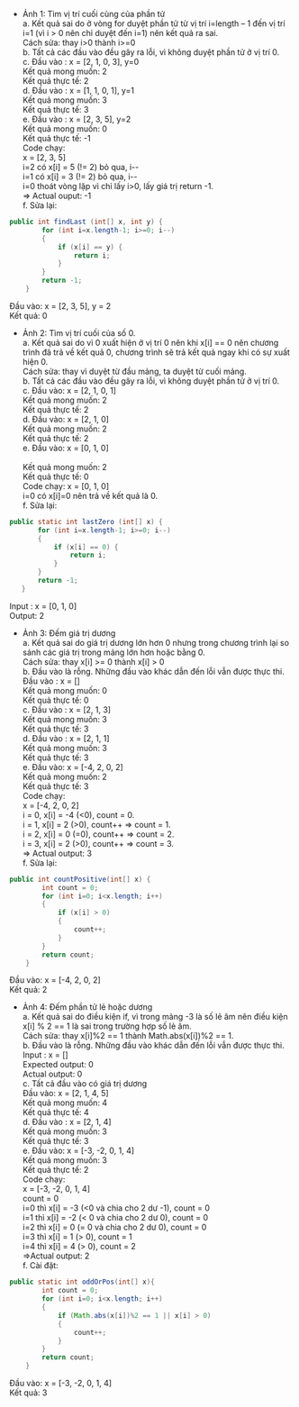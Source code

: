 - Ảnh 1: Tìm vị trí cuối cùng của phần tử <br>
  a. Kết quả sai do ở vòng for duyệt phần tử từ vị trí i=length – 1 đến vị trí i=1 (vì i > 0 nên chỉ duyệt đến i=1) nên kết quả ra sai.<br>
Cách sửa: thay i>0 thành i>=0 <br>
b. Tất cả các đầu vào đều gây ra lỗi, vì không duyệt phần tử ở vị trí 0. <br>
c. Đầu vào : x = [2, 1, 0, 3],  y=0<br>
    Kết quả mong muốn: 2<br>
    Kết quả thực tế: 2<br>
d. Đầu vào : x = [1, 1, 0, 1], y=1<br>
    Kết quả mong muốn: 3<br>
    Kết quả thực tế: 3<br>
e. Đầu vào : x = [2, 3, 5], y=2<br>
   Kết quả mong muốn: 0<br>
   Kết quả thực tế: -1<br>
  Code chạy:<br>
  x = [2, 3, 5]<br>
  i=2  có x[i] = 5 (!= 2) bỏ qua, i--<br>
  i=1 có x[i] = 3 (!= 2) bỏ qua, i--<br>
  i=0 thoát vòng lặp vì chỉ lấy i>0, lấy giá trị return -1.<br>
 => Actual ouput: -1<br>
f. Sửa lại:<br>
```java
public int findLast (int[] x, int y) {
        for (int i=x.length-1; i>=0; i--) 
        {
            if (x[i] == y) {
                return i;
            }
        }
        return -1;
    }
```
Đầu vào: x = [2, 3, 5], y = 2<br>
Kết quả: 0<br>
* Ảnh 2: Tìm vị trí cuối của số 0.<br>
a. Kết quả sai do vì 0 xuất hiện ở vị trí 0 nên khi x[i] == 0 nên chương trình đã trả về kết quả 0, chương trình sẽ trả kết quả ngay khi có sự xuất hiện 0.<br>
Cách sửa: thay vì duyệt từ đầu mảng, ta duyệt từ cuối mảng.<br>
b. Tất cả các đầu vào đều gây ra lỗi, vì không duyệt phần tử ở vị trí 0. <br>
c. Đầu vào: x = [2, 1, 0, 1]<br>
   Kết quả mong muốn: 2<br>
   Kết quả thực tế: 2<br>
d. Đầu vào: x = [2, 1, 0]    <br>
    Kết quả mong muốn: 2    <br>
    Kết quả thực tế: 2<br>
e. Đầu vào: x = [0, 1, 0]  <br>  
Kết quả mong muốn: 2   <br>
Kết quả thực tế: 0<br>
Code chạy: x = [0, 1, 0]   <br> 
                       i=0 có x[i]=0 nên trả về kết quả là 0.<br>
f. Sửa lại:<br>
 ```java
 public static int lastZero (int[] x) {
        for (int i=x.length-1; i>=0; i--) 
        {
            if (x[i] == 0) {
                return i;
            }
        }
        return -1;
    }
 ```
 Input : x = [0, 1, 0]<br>
Output: 2<br>
* Ảnh 3: Đếm giá trị dương<br>
a. Kết quả sai do giá trị dương lớn hơn 0 nhưng trong chương trình lại so sánh các giá trị trong mảng lớn hơn hoặc bằng 0.<br>
Cách sửa: thay x[i] >= 0 thành x[i] > 0<br>
b. Đầu vào là rỗng. Những đầu vào khác dẫn đến lỗi vẫn được thực thi.<br>
Đầu vào : x = []<br>
Kết quả mong muốn:  0<br>
Kết quả thực tế: 0<br>
c. Đầu vào : x = [2, 1, 3]<br>
Kết quả mong muốn: 3<br>
Kết quả thực tế: 3<br>
d. Đầu vào : x = [2, 1, 1]     <br>
Kết quả mong muốn: 3    <br>
Kết quả thực tế: 3<br>
e. Đầu vào: x = [-4, 2, 0, 2]<br>
     Kết quả mong muốn: 2   <br>
     Kết quả thực tế: 3<br>
Code chạy: <br>
x = [-4, 2, 0, 2]<br>
	i = 0, x[i] = -4 (<0), count = 0.<br>
	i = 1, x[i] = 2 (>0), count++ => count = 1.<br>
	i = 2, x[i] = 0 (=0), count++ => count = 2.<br>
	i = 3, x[i] = 2 (>0), count++ => count = 3.<br>
	=> Actual output: 3<br>
f. Sửa lại:<br>
```java
public int countPositive(int[] x) {
        int count = 0;
        for (int i=0; i<x.length; i++) 
        {
            if (x[i] > 0) 
            {
                count++;
            }
        }
        return count;
    }
```
Đầu vào: x = [-4, 2, 0, 2]<br>
Kết quả: 2<br>
* Ảnh 4: Đếm phần tử lẻ hoặc dương<br>
a. Kết quả sai do điều kiện if, vì trong mảng -3 là số lẻ âm nên điều kiện x[i] % 2 == 1 là sai trong trường hợp số lẻ âm.<br>
Cách sửa: thay x[i]%2 == 1 thành Math.abs(x[i])%2 == 1.<br>
b. Đầu vào là rỗng. Những đầu vào khác dẫn đến lỗi vẫn được thực thi.<br>
Input : x = []<br>
Expected output:  0<br>
Actual output: 0<br>
c. Tất cả đầu vào có giá trị dương<br>
     Đầu vào: x = [2, 1, 4, 5]<br>
     Kết quả mong muốn: 4<br>
     Kết quả thực tế: 4<br>
d. Đầu vào : x = [2, 1, 4]<br>
     Kết quả mong muốn: 3<br>
     Kết quả thực tế: 3<br>
e. Đầu vào: x = [-3, -2, 0, 1, 4]<br>
     Kết quả mong muốn:  3<br>
   Kết quả thực tế: 2<br>
    Code chạy: <br>
    x = [-3, -2, 0, 1, 4]<br>
	     count = 0<br>
	     i=0 thì x[i] = -3 (<0 và chia cho 2 dư -1), count = 0<br>
	     i=1 thì x[i] = -2 (< 0 và chia cho 2 dư 0), count = 0<br>
	     i=2 thì x[i] = 0  (= 0 và chia cho 2 dư 0), count = 0<br>
	     i=3 thì x[i] = 1  (> 0), count = 1<br>
	     i=4 thì x[i] = 4  (> 0), count = 2<br>
    	=>Actual output: 2     <br>
        f. Cài đặt:<br>
```java
public static int oddOrPos(int[] x){
        int count = 0;
        for (int i=0; i<x.length; i++)
        {
            if (Math.abs(x[i])%2 == 1 || x[i] > 0)
            {
                count++;
            }
        }
        return count;
    } 
```
Đầu vào: x = [-3, -2, 0, 1, 4]<br>
Kết quả: 3
